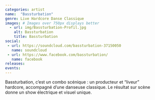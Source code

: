 ```yaml
---
categories: artist
name:  "Bassturbation"
genre: Live Hardcore Danse Classique
images: # Images over 750px displays better
  - url: img/Bassturbation-Profil.jpg
    alt: Bassturbation
    title: Bassturbation
social:
 - url: https://soundcloud.com/bassturbation-37150050
   name: soundcloud
 - url: https://www.facebook.com/bassturbation/
   name: facebook
releases:
events:
---
```

Bassturbation, c’est un combo scénique : un producteur et “liveur” hardcore, accompagné d’une danseuse classique. Le résultat sur scène donne un show électrique et visuel unique.
